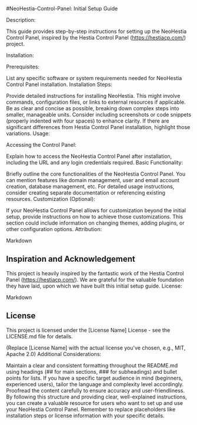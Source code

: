 #NeoHestia-Control-Panel: Initial Setup Guide

Description:

This guide provides step-by-step instructions for setting up the NeoHestia Control Panel, inspired by the Hestia Control Panel (https://hestiacp.com/) project.

Installation:

Prerequisites:

List any specific software or system requirements needed for NeoHestia Control Panel installation.
Installation Steps:

Provide detailed instructions for installing NeoHestia. This might involve commands, configuration files, or links to external resources if applicable.
Be as clear and concise as possible, breaking down complex steps into smaller, manageable units.
Consider including screenshots or code snippets (properly indented with four spaces) to enhance clarity.
If there are significant differences from Hestia Control Panel installation, highlight those variations.
Usage:

Accessing the Control Panel:

Explain how to access the NeoHestia Control Panel after installation, including the URL and any login credentials required.
Basic Functionality:

Briefly outline the core functionalities of the NeoHestia Control Panel. You can mention features like domain management, user and email account creation, database management, etc.
For detailed usage instructions, consider creating separate documentation or referencing existing resources.
Customization (Optional):

If your NeoHestia Control Panel allows for customization beyond the initial setup, provide instructions on how to achieve those customizations.
This section could include information on changing themes, adding plugins, or other configuration options.
Attribution:

Markdown

## Inspiration and Acknowledgement

This project is heavily inspired by the fantastic work of the Hestia Control Panel (https://hestiacp.com/). We are grateful for the valuable foundation they have laid, upon which we have built this initial setup guide.
License:

Markdown

## License

This project is licensed under the [License Name] License - see the LICENSE.md file for details.

(Replace [License Name] with the actual license you've chosen, e.g., MIT, Apache 2.0)
Additional Considerations:

Maintain a clear and consistent formatting throughout the README.md using headings (## for main sections, ### for subheadings) and bullet points for lists.
If you have a specific target audience in mind (beginners, experienced users), tailor the language and complexity level accordingly.
Proofread the content carefully to ensure accuracy and user-friendliness.
By following this structure and providing clear, well-explained instructions, you can create a valuable resource for users who want to set up and use your NeoHestia Control Panel. Remember to replace placeholders like installation steps or license information with your specific details.
